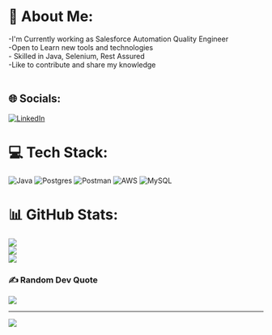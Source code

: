 # 💫 About Me:
-I'm Currently working as Salesforce Automation Quality Engineer<br> -Open to Learn new tools and technologies<br>- Skilled in Java, Selenium, Rest Assured<br>-Like to contribute and share my knowledge<br><br>


## 🌐 Socials:
[![LinkedIn](https://img.shields.io/badge/LinkedIn-%230077B5.svg?logo=linkedin&logoColor=white)](https://linkedin.com/in/www.linkedin.com/in/prashant007kumar) 

# 💻 Tech Stack:
![Java](https://img.shields.io/badge/java-%23ED8B00.svg?style=flat-square&logo=openjdk&logoColor=white) ![Postgres](https://img.shields.io/badge/postgres-%23316192.svg?style=flat-square&logo=postgresql&logoColor=white) ![Postman](https://img.shields.io/badge/Postman-FF6C37?style=flat-square&logo=postman&logoColor=white) ![AWS](https://img.shields.io/badge/AWS-%23FF9900.svg?style=flat-square&logo=amazon-aws&logoColor=white) ![MySQL](https://img.shields.io/badge/mysql-%2300000f.svg?style=flat-square&logo=mysql&logoColor=white)
# 📊 GitHub Stats:
![](https://github-readme-stats.vercel.app/api?username=prashant00793&theme=radical&hide_border=false&include_all_commits=false&count_private=false)<br/>
![](https://github-readme-streak-stats.herokuapp.com/?user=prashant00793&theme=radical&hide_border=false)<br/>
![](https://github-readme-stats.vercel.app/api/top-langs/?username=prashant00793&theme=radical&hide_border=false&include_all_commits=false&count_private=false&layout=compact)

### ✍️ Random Dev Quote
![](https://quotes-github-readme.vercel.app/api?type=vetical&theme=radical)

---
[![](https://visitcount.itsvg.in/api?id=prashant00793&icon=0&color=0)](https://visitcount.itsvg.in)

<!-- Proudly created with GPRM ( https://gprm.itsvg.in ) -->
